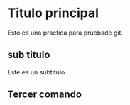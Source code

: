 # Titulo principal
Esto es una practica para pruebade git.

## sub titulo

Este es un subtitulo

## Tercer comando 